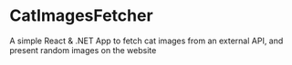 # CatImagesFetcher
A simple React &amp; .NET App to fetch cat images from an external API, and present random images on the website
